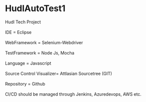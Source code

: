 # HudlAutoTest1
Hudl Tech Project
<br></br>
IDE = Eclipse
<br></br>
WebFramework = Selenium-Webdriver
<br></br>
TestFramework = Node Js, Mocha
<br></br>
Language = Javascript
<br></br>
Source Control Visualizer= Attlasian Sourcetree (GIT)
<br></br>
Repository = Github
<br></br>
CI/CD should be managed through Jenkins, Azuredevops, AWS etc.
